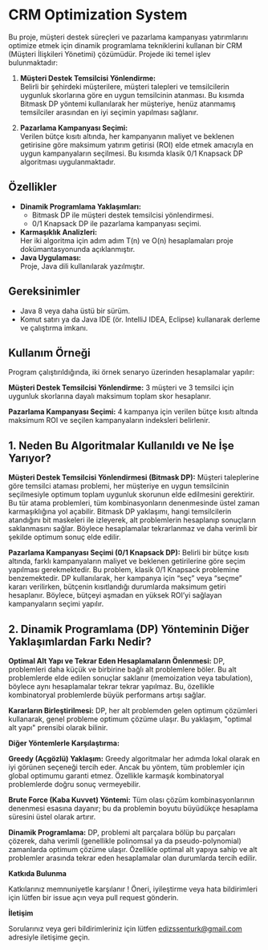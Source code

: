 # CRM Optimization System
Bu proje, müşteri destek süreçleri ve pazarlama kampanyası yatırımlarını optimize etmek için dinamik programlama tekniklerini kullanan bir CRM (Müşteri İlişkileri Yönetimi) çözümüdür. Projede iki temel işlev bulunmaktadır:

1. **Müşteri Destek Temsilcisi Yönlendirme:**  
   Belirli bir şehirdeki müşterilere, müşteri talepleri ve temsilcilerin uygunluk skorlarına göre en uygun temsilcinin atanması. Bu kısımda Bitmask DP yöntemi kullanılarak her müşteriye, henüz atanmamış temsilciler arasından en iyi seçimin yapılması sağlanır.

2. **Pazarlama Kampanyası Seçimi:**  
   Verilen bütçe kısıtı altında, her kampanyanın maliyet ve beklenen getirisine göre maksimum yatırım getirisi (ROI) elde etmek amacıyla en uygun kampanyaların seçilmesi. Bu kısımda klasik 0/1 Knapsack DP algoritması uygulanmaktadır.
## Özellikler

- **Dinamik Programlama Yaklaşımları:**  
  - Bitmask DP ile müşteri destek temsilcisi yönlendirmesi.  
  - 0/1 Knapsack DP ile pazarlama kampanyası seçimi.
- **Karmaşıklık Analizleri:**  
  Her iki algoritma için adım adım T(n) ve O(n) hesaplamaları proje dokümantasyonunda açıklanmıştır.
- **Java Uygulaması:**  
  Proje, Java dili kullanılarak yazılmıştır.


## Gereksinimler

- Java 8 veya daha üstü bir sürüm.
- Komut satırı ya da Java IDE (ör. IntelliJ IDEA, Eclipse) kullanarak derleme ve çalıştırma imkanı.

## Kullanım Örneği
Program çalıştırıldığında, iki örnek senaryo üzerinden hesaplamalar yapılır:

**Müşteri Destek Temsilcisi Yönlendirme:**
3 müşteri ve 3 temsilci için uygunluk skorlarına dayalı maksimum toplam skor hesaplanır.

**Pazarlama Kampanyası Seçimi:**
4 kampanya için verilen bütçe kısıtı altında maksimum ROI ve seçilen kampanyaların indeksleri belirlenir.

## 1. Neden Bu Algoritmalar Kullanıldı ve Ne İşe Yarıyor?
**Müşteri Destek Temsilcisi Yönlendirmesi (Bitmask DP):**
Müşteri taleplerine göre temsilci ataması problemi, her müşteriye en uygun temsilcinin seçilmesiyle optimum toplam uygunluk skorunun elde edilmesini gerektirir. Bu tür atama problemleri, tüm kombinasyonların denenmesinde üstel zaman karmaşıklığına yol açabilir. Bitmask DP yaklaşımı, hangi temsilcilerin atandığını bit maskeleri ile izleyerek, alt problemlerin hesaplanıp sonuçların saklanmasını sağlar. Böylece hesaplamalar tekrarlanmaz ve daha verimli bir şekilde optimum sonuç elde edilir.

**Pazarlama Kampanyası Seçimi (0/1 Knapsack DP):**
Belirli bir bütçe kısıtı altında, farklı kampanyaların maliyet ve beklenen getirilerine göre seçim yapılması gerekmektedir. Bu problem, klasik 0/1 Knapsack problemine benzemektedir. DP kullanılarak, her kampanya için “seç” veya “seçme” kararı verilirken, bütçenin kısıtlandığı durumlarda maksimum getiri hesaplanır. Böylece, bütçeyi aşmadan en yüksek ROI’yi sağlayan kampanyaların seçimi yapılır.

## 2. Dinamik Programlama (DP) Yönteminin Diğer Yaklaşımlardan Farkı Nedir?
**Optimal Alt Yapı ve Tekrar Eden Hesaplamaların Önlenmesi:**
DP, problemleri daha küçük ve birbirine bağlı alt problemlere böler. Bu alt problemlerde elde edilen sonuçlar saklanır (memoization veya tabulation), böylece aynı hesaplamalar tekrar tekrar yapılmaz. Bu, özellikle kombinatoryal problemlerde büyük performans artışı sağlar.

**Kararların Birleştirilmesi:**
DP, her alt problemden gelen optimum çözümleri kullanarak, genel probleme optimum çözüme ulaşır. Bu yaklaşım, "optimal alt yapı" prensibi olarak bilinir.

**Diğer Yöntemlerle Karşılaştırma:**

**Greedy (Açgözlü) Yaklaşım:**
Greedy algoritmalar her adımda lokal olarak en iyi görünen seçeneği tercih eder. Ancak bu yöntem, tüm problemler için global optimumu garanti etmez. Özellikle karmaşık kombinatoryal problemlerde doğru sonuç vermeyebilir.

**Brute Force (Kaba Kuvvet) Yöntemi:**
Tüm olası çözüm kombinasyonlarının denenmesi esasına dayanır; bu da problemin boyutu büyüdükçe hesaplama süresini üstel olarak artırır.

**Dinamik Programlama:**
DP, problemi alt parçalara bölüp bu parçaları çözerek, daha verimli (genellikle polinomsal ya da pseudo-polynomial) zamanlarda optimum çözüme ulaşır. Özellikle optimal alt yapıya sahip ve alt problemler arasında tekrar eden hesaplamalar olan durumlarda tercih edilir.

**Katkıda Bulunma**

Katkılarınız memnuniyetle karşılanır ! Öneri, iyileştirme veya hata bildirimleri için lütfen bir issue açın veya pull request gönderin.

**İletişim**

Sorularınız veya geri bildirimleriniz için lütfen edizssenturk@gmail.com adresiyle iletişime geçin.

    

